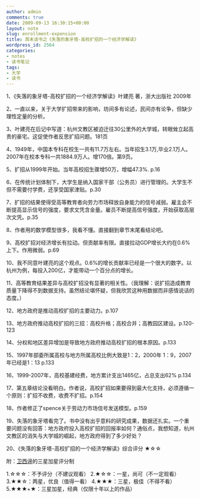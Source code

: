 ```yaml
---
author: admin
comments: true
date: 2009-09-13 16:30:15+00:00
layout: note
slug: enrollment-expension
title: 周末读书之《失落的象牙塔-高校扩招的一个经济学解读》
wordpress_id: 2564
categories:
- notes
- 读书笔记
tags:
- 大学
- 读书
---
```


1、《失落的象牙塔-高校扩招的一个经济学解读》叶建亮 著，浙大出版社 2009年

2、一直以来，关于大学扩招带来的影响，坊间多有论述，民间亦有论争，但缺少理性定量的分析。  

3、叶建亮在后记中写道：杭州文教区被迫迁往30公里外的大学城，转眼耸立起高贵的豪宅。这促使作者反思扩招问题。181页

4、1949年，中国本专科在校生一共有11.7万左右。当年招生3.1万,毕业2.1万人。2007年在校本专科一共1884.9万人。增170倍。第9页。

5、扩招从1999年开始。当年高校招生骤增50万，增幅47.3%. p.16  

6、在传统计划体制下，大学生是纳入国家干部（公务员）进行管理的。大学生不但不需要付学费，还享受国家津贴。p.30  

7、扩招的结果使得受高等教育者向劳力市场释放自身能力的信号减弱。雇主会不断提高显示信号的强度，要求文凭含金量。雇员不断提高信号强度，开始获取高层次文凭。p.35

8、作者用的数学模型很多，我看不懂。直接翻到章节末尾看结论吧。

9、高校扩招对经济增长有拉动。但贡献率有限。直接拉动GDP增长大约在0.6%上下。作用微弱。p.69 

10、我不同意叶建亮的这个观点。0.6%的增长贡献率已经是一个很大的数字。以杭州为例，每投入200亿，才能带动一个百分点的增长。

11、高等教育结果差异与高校扩招没有显著的相关性。（我理解：说扩招造成教育质量下降得不到数据支持。虽然结论堪怀疑，但我欣赏这种用数据而非感情说话的态度。）

12、地方政府是推动高校扩招的主要动力。p.107

13、地方政府推动高校扩招的三招：高校升格；高校合并；高教园区建设。p.120-123  

14、分权和地区差异增加是导致地方政府推动高校扩招的根本原因。p.133  

15、1997年部委所属高校与地方所属高校比例大致是1：2，2000年 1：9，2007年已经是1：13 p.133 

16、1999-2007年，高校基建经费，地方累计支出1465亿，占总支出62% p.134 

17、第五章结论没看明白。作者说，高校扩招如果要得到最大化支持，必须遵循一个原则：扩招不收费，收费不扩招。p.154 

18、作者修正了spence关于劳动力市场信号发送模型。p.159  

19、失落的象牙塔看完了。书中没有出乎意料的研究成果，数据还扎实。一个重要问题没有回答：地方政府投入高校扩招的回报率如何？通俗点，我想知道，杭州文教区的消失与大学城的崛起，地方政府得到了多少好处？

20、《失落的象牙塔-高校扩招的一个经济学解读》综合评分 ★☆☆

附：[卫西谛](http://vcd.cinepedia.cn/)的三星加星评分制

1.☆☆☆：不予评分（不建议观看）
2.★☆☆：一星，尚可（不一定观看）
3.★★☆：两星，优良（值得一看）
4.★★★：三星，极佳（不得不看）
5.★★★+★：三星加星，经典（仅限十年以上的作品） 

